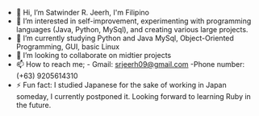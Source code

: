 - 👋 Hi, I’m Satwinder R. Jeerh, I'm Filipino
- 👀 I’m interested in self-improvement, experimenting with programming languages (Java, Python, MySql), and creating various large projects.
- 🌱 I’m currently studying Python and Java MySql, Object-Oriented Programming, GUI, basic Linux
- 💞️ I’m looking to collaborate on midtier projects
- 📫 How to reach me;
      - Gmail: srjeerh09@gmail.com
      -Phone number: (+63) 9205614310
- ⚡ Fun fact: I studied Japanese for the sake of working in Japan someday, I currently postponed it. Looking forward to learning Ruby in the future.

<!---
SatwinderJeerh/SatwinderJeerh is a ✨ special ✨ repository because its `README.md` (this file) appears on your GitHub profile.
You can click the Preview link to take a look at your changes.
--->

